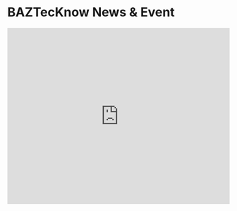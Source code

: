 # BAZTecKnow News & Event

<html>
<iframe src="https://www.linkedin.com/embed/feed/update/urn:li:share:7305108012145270784?collapsed=1" height="399" width="504" frameborder="0" allowfullscreen="" title="Embedded post"></iframe>

</html>
